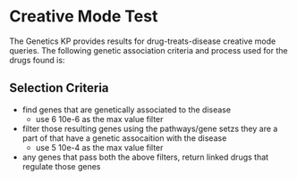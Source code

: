# Creative Mode Test
The Genetics KP provides results for drug-treats-disease creative mode queries. 
The following genetic association criteria  and process used for the drugs found is:
## Selection Criteria
* find genes that are genetically associated to the disease
  * use 6 10e-6 as the max value filter
* filter those resulting genes using the pathways/gene setzs they are a part of that have a genetic assocaition with the disease
  * use 5 10e-4 as the max value filter
* any genes that pass both the above filters, return linked drugs that regulate those genes

